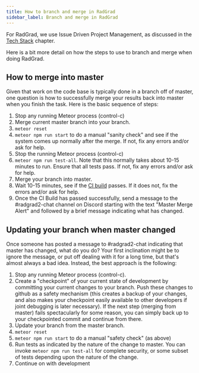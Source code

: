 ```yaml
---
title: How to branch and merge in RadGrad
sidebar_label: Branch and merge in RadGrad
---
```


For RadGrad, we use Issue Driven Project Management, as discussed in the [Tech Stack](../tech-stack#issue-driven-project-management) chapter.

Here is a bit more detail on how the steps to use to branch and merge when doing RadGrad.

## How to merge into master

Given that work on the code base is typically done in a branch off of master, one question is how to successfully merge your results back into master when you finish the task. Here is the basic sequence of steps:

  1. Stop any running Meteor process (control-c)
  2. Merge current master branch into your branch.
  3. `meteor reset`
  4. `meteor npm run start` to do a manual "sanity check" and see if the system comes up normally after the merge. If not, fix any errors and/or ask for help.
  5. Stop the running Meteor process (control-c)
  6. `meteor npm run test-all`. Note that this normally takes about 10-15 minutes to run.  Ensure that all tests pass. If not, fix any errors and/or ask for help.
  7. Merge your branch into master.
  8. Wait 10-15 minutes, see if the [CI build](https://github.com/radgrad/radgrad2/actions) passes. If it does not, fix the errors and/or ask for help.
  9. Once the CI Build has passed successfully, send a message to the #radgrad2-chat channel on Discord starting with the text "Master Merge Alert" and followed by a brief message indicating what has changed.

## Updating your branch when master changed

Once someone has posted a message to #radgrad2-chat indicating that master has changed, what do you do?  Your first inclination might be to ignore the message, or put off dealing with it for a long time, but that's almost always a bad idea. Instead, the best approach is the following:

  1. Stop any running Meteor process (control-c).
  2. Create a "checkpoint" of your current state of development by committing your current changes to your branch. Push these changes to github as a safety mechanism (this creates a backup of your changes, and also makes your checkpoint easily available to other developers if joint debugging is later necessary). If the next step (merging from master) fails spectacularly for some reason, you can simply back up to your checkpointed commit and continue from there.
  3. Update your branch from the master branch.
  4. `meteor reset`
  5. `meteor npm run start` to do a manual "safety check" (as above)
  6. Run tests as indicated by the nature of the change to master. You can invoke `meteor npm run test-all` for complete security, or some subset of tests depending upon the nature of the change.
  7. Continue on with development

